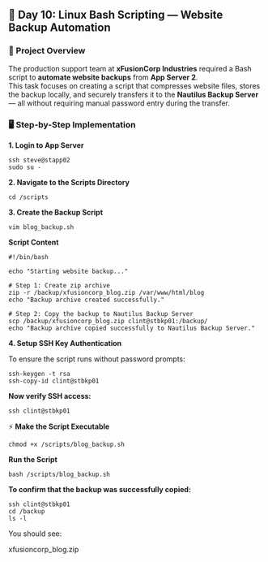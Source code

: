 ## 🧠 Day 10: Linux Bash Scripting — Website Backup Automation

### 📘 Project Overview

The production support team at **xFusionCorp Industries** required a Bash script to **automate website backups** from **App Server 2**.  
This task focuses on creating a script that compresses website files, stores the backup locally, and securely transfers it to the **Nautilus Backup Server** — all without requiring manual password entry during the transfer.


### 🖥️ Step-by-Step Implementation

**1. Login to App Server**
```
ssh steve@stapp02
sudo su -
```

**2. Navigate to the Scripts Directory**
```
cd /scripts
```

**3. Create the Backup Script**

```
vim blog_backup.sh
```

**Script Content**
```
#!/bin/bash

echo "Starting website backup..."

# Step 1: Create zip archive
zip -r /backup/xfusioncorp_blog.zip /var/www/html/blog
echo "Backup archive created successfully."

# Step 2: Copy the backup to Nautilus Backup Server
scp /backup/xfusioncorp_blog.zip clint@stbkp01:/backup/
echo "Backup archive copied successfully to Nautilus Backup Server."
```

**4. Setup SSH Key Authentication**

To ensure the script runs without password prompts:
```
ssh-keygen -t rsa
ssh-copy-id clint@stbkp01
```

**Now verify SSH access:**
```
ssh clint@stbkp01
```
⚡ **Make the Script Executable**
```
chmod +x /scripts/blog_backup.sh
```

**Run the Script**
```
bash /scripts/blog_backup.sh
```

**To confirm that the backup was successfully copied:**
```
ssh clint@stbkp01
cd /backup
ls -l
```
You should see:

xfusioncorp_blog.zip
